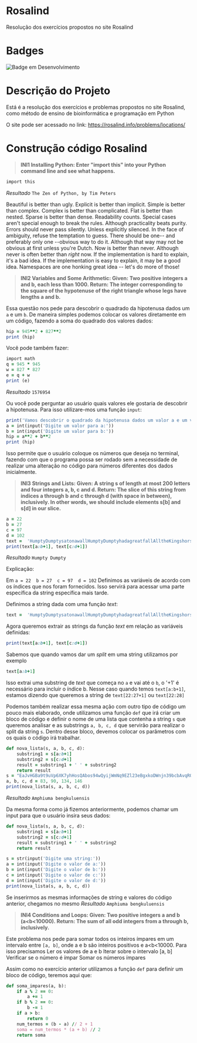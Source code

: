 # Rosalind
Resolução dos exercícios propostos no site Rosalind
# Badges 
![Badge em Desenvolvimento]( https://img.shields.io/badge/Em%20Produção%20-8A2BE2)

# Descrição do Projeto

Está é a resolução dos exercícios e  problemas propostos no site Rosalind, como método de ensino de bioinformática e programação em Python

O site pode ser acessado no link: <https://rosalind.info/problems/locations/>

# Construção código Rosalind

> **INI1 Installing Python: Enter "import this" into your Python command line and see what happens.**

```ruby
import this
```
*Resultado* ```The Zen of Python, by Tim Peters```

Beautiful is better than ugly.
Explicit is better than implicit.
Simple is better than complex.
Complex is better than complicated.
Flat is better than nested.
Sparse is better than dense.
Readability counts.
Special cases aren't special enough to break the rules.
Although practicality beats purity.
Errors should never pass silently.
Unless explicitly silenced.
In the face of ambiguity, refuse the temptation to guess.
There should be one-- and preferably only one --obvious way to do it.
Although that way may not be obvious at first unless you're Dutch.
Now is better than never.
Although never is often better than *right* now.
If the implementation is hard to explain, it's a bad idea.
If the implementation is easy to explain, it may be a good idea.
Namespaces are one honking great idea -- let's do more of those!

> **INI2	Variables and Some Arithmetic: Given: Two positive integers a and b, each less than 1000. Return: The integer corresponding to the square of the hypotenuse of the right triangle whose legs have lengths a and b.**

Essa questão nos pede para descobrir o quadrado da hipotenusa dados um ```a``` e um ```b```. De maneira simples podemos colocar os valores diretamente em um código, fazendo a soma do quadrado dos valores dados:

```ruby
hip = 945**2 + 827**2
print (hip)
```

Você pode também fazer:

```ruby
import math
q = 945 * 945
w = 827 * 827
e = q + w
print (e)
```
*Resultado* ```1576954```

Ou você pode perguntar ao usuário quais valores ele gostaria de descobrir a hipotenusa. Para isso utilizare-mos uma função ```input```:

```ruby
print('Vamos descobrir o quadrado da hipotenusa dados um valor a e um valor b')
a = int(input('Digite um valor para a:'))
b = int(input('Digite um valor para b:'))
hip = a**2 + b**2
print (hip)
```
Isso permite que o usuário coloque os números que deseja no terminal, fazendo com que o programa possa ser rodado sem a necessidade de realizar uma alteração no código para números diferentes dos dados inicialmente. 

> **INI3	Strings and Lists: Given: A string s of length at most 200 letters and four integers a, b, c and d. Return: The slice of this string from indices a through b and c through d (with space in between), inclusively. In other words, we should include elements s[b] and s[d] in our slice.**

```ruby
a = 22 
b = 27 
c = 97 
d = 102 
text =  'HumptyDumptysatonawallHumptyDumptyhadagreatfallAlltheKingshorsesandalltheKingsmenCouldntputHumptyDumptyinhisplaceagain'
print(text[a:b+1], text[c:d+1])
```
*Resultado*  ```Humpty Dumpty```

Explicação:

Em ```
a = 22 
b = 27 
c = 97 
d = 102 ```
Definimos as variáveis de acordo com os índices que nos foram fornecidos. Isso servirá para acessar uma parte específica da string específica mais tarde.

Definimos a string dada com uma função *text*:
```ruby
text =  'HumptyDumptysatonawallHumptyDumptyhadagreatfallAlltheKingshorsesandalltheKingsmenCouldntputHumptyDumptyinhisplaceagain'
```

Agora queremos extrair as strings da função *text* em relação as variáveis definidas:
```ruby
print(text[a:b+1], text[c:d+1])
```
Sabemos que quando vamos dar um *split* em uma string utilizamos por exemplo
```ruby
text[a:b+1]
```
Isso extrai uma substring de *text* que começa no ```a``` e vai até o ```b```, o '+1' é necessário para incluir o índice b.
Nesse caso quando temos ```text[a:b+1]```, estamos dizendo que queremos a string de ```text[22:27+1]``` ou ```text[22:28]```

Podemos também realizar essa mesma ação com outro tipo de código um pouco mais elaborado, onde utilizamos uma função ```def``` que irá criar um bloco de código e definir o nome de uma lista que contenha a string ```s``` que queremos analisar e as substrings ```a, b, c, d``` que servirão para realizar o split da string ```s```. Dentro desse bloco, devemos colocar os parâmetros com os quais o código irá trabalhar.

```ruby
def nova_lista(s, a, b, c, d):
    substring1 = s[a:b+1]
    substring2 = s[c:d+1]
    result = substring1 + ' ' + substring2
    return result
s = "EaJvHGBa9t9uVp6XK7yhHosQAbos94wQyijWmNq9EZl23eBgxkoDWnjn39bcbAvqROVIqF4AiRcOpCgzVJTAmphiumaeRreN0zZiaebsnMxYxzbSg5dqh08J2z0j5KGU8fA7epbengkuluensisKN3Cw8tnKL9YVhNOq63lrR8UVZRSdJZ4wq1lZrgfYWuHyUf8."
a, b, c, d = 83, 90, 134, 146
print(nova_lista(s, a, b, c, d))
```
*Resultado* ```Amphiuma bengkuluensis```

Da mesma forma como já fizemos anteriormente, podemos chamar um input para que o usuário insira seus dados:

```ruby
def nova_lista(s, a, b, c, d):
    substring1 = s[a:b+1]
    substring2 = s[c:d+1]
    result = substring1 + ' ' + substring2
    return result

s = str(input('Digite uma string:'))
a = int(input('Digite o valor de a:'))
b = int(input('Digite o valor de b:'))
c = int(input('Digite o valor de c:'))
d = int(input('Digite o valor de d:'))
print(nova_lista(s, a, b, c, d))
```
Se inserirmos as mesmas informações de string e valores do código anterior, chegamos no mesmo *Resultado* ```Amphiuma bengkuluensis```

> **INI4	Conditions and Loops: Given: Two positive integers a and b (a<b<10000). Return: The sum of all odd integers from a through b, inclusively.**

Este problema nos pede para somar todos os inteiros ímpares em um intervalo entre ```[a, b]```, onde a e b são inteiros positivos e a<b<10000. Para isso precisamos 
Ler os valores de a e b 
Iterar sobre o intervalo [a, b]
Verificar se o número é ímpar
Somar os números ímpares

Assim como no exercício anterior utilizamos a função ```def``` para definir um bloco de código, teremos aqui que:

```ruby
def soma_impares(a, b):
    if a % 2 == 0:
        a += 1
    if b % 2 == 0:
        b -= 1
    if a > b:
        return 0
    num_termos = (b - a) // 2 + 1
    soma = num_termos * (a + b) // 2
    return soma
```
